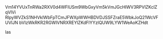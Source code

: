 Vm14YVUxTnRWa2RXV0d4WFlUSm9WbGxyVm5kVmJGcHlWV3RPVlZKclZqVlVi
RlpyWVZkS1NHVklWbFpTCmJFWXpWWHBDVDJSSFZraE5WbkJoQ21WcVFUVlJN
bVIzWkRKR2RGWlVNRXREYlZKdFlYYzlQUW9LYW1WeAoKZHdt

las